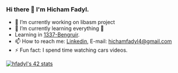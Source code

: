 ### Hi there 👋 I'm Hicham Fadyl.

- 🔭 I’m currently working on libasm project
- 🌱 I’m currently learning everything 🤣
-   Learning in [1337-Bengruir](https://www.1337.ma).
- 📫 How to reach me: [Linkedin](https://www.linkedin.com/in/hicham-fadyl-6058b5198/), E-mail: hichamfadyl4@gmail.com
- ⚡ Fun fact:  I spend time watching cars videos.



[![hfadyl's 42 stats](https://badge42.herokuapp.com/api/stats/hfadyl)](https://github.com/JaeSeoKim/badge42)
